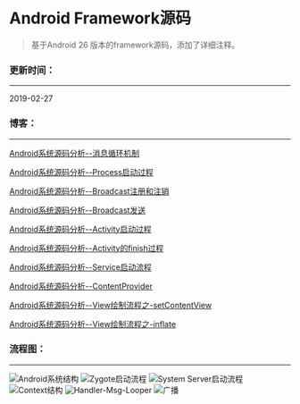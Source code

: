 # Android Framework源码

> 基于Android 26 版本的framework源码，添加了详细注释。

### 更新时间：

---

2019-02-27



###  博客：

----

[Android系统源码分析--消息循环机制](http://codemx.cn/2017/07/13/AndroidOS004-HandleMessageLooper/)

[Android系统源码分析--Process启动过程](http://codemx.cn/2017/09/13/AndroidOS005-Process/)

[Android系统源码分析--Broadcast注册和注销](http://codemx.cn/2017/12/21/AndroidOS006-Broadcast1/)

[Android系统源码分析--Broadcast发送](http://codemx.cn/2017/12/25/AndroidOS007-Broadcast2/)

[Android系统源码分析--Activity启动过程](http://codemx.cn/2018/01/26/AndroidOS008-Activity/)

[Android系统源码分析--Activity的finish过程](http://codemx.cn/2018/03/12/AndroidOS009-Activity/)

[Android系统源码分析--Service启动流程](http://codemx.cn/2018/04/24/AndroidOS010-Service/)

[Android系统源码分析--ContentProvider](http://codemx.cn/2018/07/13/AndroidOS011-ContentProvider/)

[Android系统源码分析--View绘制流程之-setContentView](http://codemx.cn/2018/11/12/AndroidOS012-View-setContentView/)

[Android系统源码分析--View绘制流程之-inflate](http://codemx.cn/2018/11/20/AndroidOS013-View-inflate/)



### 流程图：

----

<img src="./source/images/AndroidOS.png" width="" height="" alt="Android系统结构"/>
<img src="./source/images/Zygote.jpg" width="" height="" alt="Zygote启动流程"/>
<img src="./source/images/SystemServer.jpg" width="" height="" alt="System Server启动流程"/>
<img src="./source/images/Context.jpg" width="" height="" alt="Context结构"/>
<img src="./source/images/HandlerMsgLooper.jpg" width="" height="" alt="Handler-Msg-Looper"/>
<img src="./source/images/registerReceiver.jpg" width="" height="" alt="广播"/>


